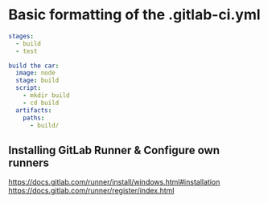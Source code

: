 # Basic formatting of the .gitlab-ci.yml
```yml
stages:
  - build
  - test

build the car:
  image: node
  stage: build
  script:
    - mkdir build
    - cd build
  artifacts:
    paths:
      - build/
```


## Installing GitLab Runner & Configure own runners
https://docs.gitlab.com/runner/install/windows.html#installation
https://docs.gitlab.com/runner/register/index.html
